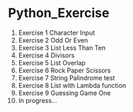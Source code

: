 # Python_Exercise
1) Exercise 1 Character Input
2) Exercise 2 Odd Or Even
3) Exercise 3 List Less Than Ten
4) Exercise 4 Divisors
5) Exercise 5 List Overlap
6) Exercise 6 Rock Paper Scissors
7) Exercise 7 String Palindrome test
8) Exercise 8 List with Lambda function
9) Exercise 9 Guessing Game One
10) In progress...

